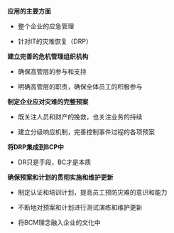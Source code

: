 **应用的主要方面**

* 整个企业的应急管理

* 针对IT的灾难恢复（DRP）

**建立完善的危机管理组织机构**

* 确保高管层的参与和支持

* 明确高管层的职责，确保全体员工的积极参与

**制定企业应对灾难的完整预案**

* 既关注人员和财产的挽救，也关注业务的持续

* 建立分级响应机制，完善控制事件过程的各项预案

**将DRP集成到BCP中**

* DR只是手段，BC才是本质

**确保预案和计划的贯彻实施和维护更新**

* 制定认证和培训计划，提高员工预防灾难的意识和能力

* 不断地对预案和计划进行测试演练和维护更新

* 将BCM理念融入企业的文化中



